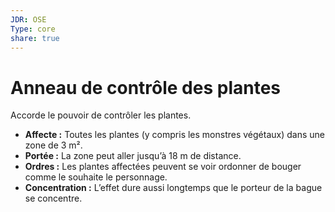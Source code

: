 ```yaml
---
JDR: OSE
Type: core
share: true
---
```

# Anneau de contrôle des plantes

Accorde le pouvoir de contrôler les plantes.

- **Affecte :** Toutes les plantes (y compris les monstres végétaux) dans une zone de 3 m².
- **Portée :** La zone peut aller jusqu’à 18 m de distance.
- **Ordres :** Les plantes affectées peuvent se voir ordonner de bouger comme le souhaite le personnage.
- **Concentration :** L’effet dure aussi longtemps que le porteur de la bague se concentre.